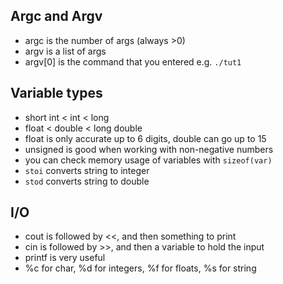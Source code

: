 ## Argc and Argv
* argc is the number of args (always >0)
* argv is a list of args
* argv[0] is the command that you entered e.g. `./tut1`

## Variable types
* short int < int < long
* float < double < long double
* float is only accurate up to 6 digits, double can go up to 15
* unsigned is good when working with non-negative numbers
* you can check memory usage of variables with `sizeof(var)`
* `stoi` converts string to integer
* `stod` converts string to double

## I/O
* cout is followed by <<, and then something to print
* cin is followed by >>, and then a variable to hold the input
* printf is very useful
* %c for char, %d for integers, %f for floats, %s for string
